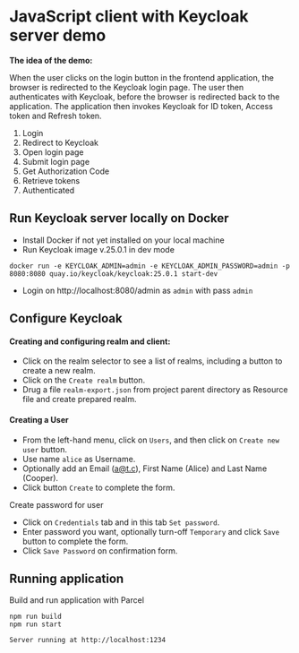 # JavaScript client with Keycloak server demo

**The idea of the demo:**

When the user clicks on the login button in the frontend application, the browser is redirected to the Keycloak login page.
The user then authenticates with Keycloak, before the browser is redirected back to the application.
The application then invokes Keycloak for ID token, Access token and Refresh token.

1. Login
2. Redirect to Keycloak
3. Open login page
4. Submit login page
5. Get Authorization Code
6. Retrieve tokens
7. Authenticated

## Run Keycloak server locally on Docker

- Install Docker if not yet installed on your local machine
- Run Keycloak image v.25.0.1 in dev mode
```shell
docker run -e KEYCLOAK_ADMIN=admin -e KEYCLOAK_ADMIN_PASSWORD=admin -p 8080:8080 quay.io/keycloak/keycloak:25.0.1 start-dev
```
- Login on http://localhost:8080/admin as `admin` with pass `admin`

## Configure Keycloak

#### Creating and configuring realm and client:

- Click on the realm selector to see a list of realms, including a button to create a new realm.
- Click on the `Create realm` button.
- Drug a file `realm-export.json` from project parent directory as Resource file and create prepared realm.

#### Creating a User

- From the left-hand menu, click on `Users`, and then click on `Create new user` button.
- Use name `alice` as Username.
- Optionally add an Email (a@t.c), First Name (Alice) and Last Name (Cooper).
- Click button `Create` to complete the form.

Create password for user
- Click on `Credentials` tab and in this tab `Set password`.
- Enter password you want, optionally turn-off `Temporary` and click `Save` button to complete the form.
- Click `Save Password` on confirmation form.

## Running application

Build and run application with Parcel
```shell
npm run build
npm run start
```
    Server running at http://localhost:1234

